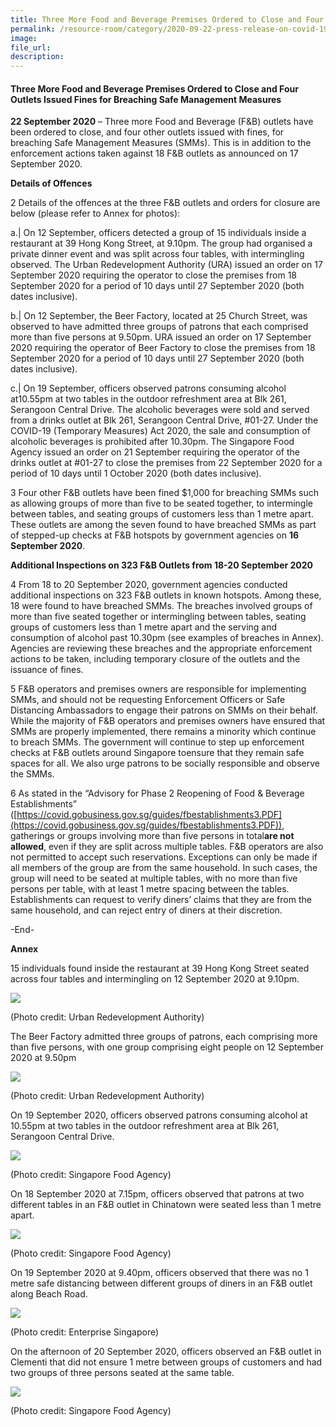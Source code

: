 ```yaml
---
title: Three More Food and Beverage Premises Ordered to Close and Four Outlets Issued Fines for Breaching Safe Management Measures
permalink: /resource-room/category/2020-09-22-press-release-on-covid-19/
image: 
file_url:
description: 
---
```


#### Three More Food and Beverage Premises Ordered to Close and Four Outlets Issued Fines for Breaching Safe Management Measures

**22 September 2020** – Three more Food and Beverage (F&B) outlets have been ordered to close, and four other outlets issued with fines, for breaching Safe Management Measures (SMMs). This is in addition to the enforcement actions taken against 18 F&B outlets as announced on 17 September 2020.

**Details of Offences**

2 Details of the offences at the three F&B outlets and orders for closure are below (please refer to Annex for photos):

a.|  On 12 September, officers detected a group of 15 individuals inside a restaurant at 39 Hong Kong Street, at 9.10pm. The group had organised a private dinner event and was split across four tables, with intermingling observed. The Urban Redevelopment Authority (URA) issued an order on 17 September 2020 requiring the operator to close the premises from 18 September 2020 for a period of 10 days until 27 September 2020 (both dates inclusive).

b.|  On 12 September, the Beer Factory, located at 25 Church Street, was observed to have admitted three groups of patrons that each comprised more than five persons at 9.50pm. URA issued an order on 17 September 2020 requiring the operator of Beer Factory to close the premises from 18 September 2020 for a period of 10 days until 27 September 2020 (both dates inclusive).

c.|  On 19 September, officers observed patrons consuming alcohol at10.55pm at two tables in the outdoor refreshment area at Blk 261, Serangoon Central Drive. The alcoholic beverages were sold and served from a drinks outlet at Blk 261, Serangoon Central Drive, #01-27. Under the COVID-19 (Temporary Measures) Act 2020, the sale and consumption of alcoholic beverages is prohibited after 10.30pm. The Singapore Food Agency issued an order on 21 September requiring the operator of the drinks outlet at #01-27 to close the premises from 22 September 2020 for a period of 10 days until 1 October 2020 (both dates inclusive).

3  Four other F&B outlets have been fined $1,000 for breaching SMMs such as allowing groups of more than five to be seated together, to intermingle between tables, and seating groups of customers less than 1 metre apart. These outlets are among the seven found to have breached SMMs as part of stepped-up checks at F&B hotspots by government agencies on **16 September 2020**.

**Additional Inspections on 323 F&B Outlets from 18-20 September 2020**

4  From 18 to 20 September 2020, government agencies conducted additional inspections on 323 F&B outlets in known hotspots. Among these, 18 were found to have breached SMMs. The breaches involved groups of more than five seated together or intermingling between tables, seating groups of customers less than 1 metre apart and the serving and consumption of alcohol past 10.30pm (see examples of breaches in Annex). Agencies are reviewing these breaches and the appropriate enforcement actions to be taken, including temporary closure of the outlets and the issuance of fines.

5 F&B operators and premises owners are responsible for implementing SMMs, and should not be requesting Enforcement Officers or Safe Distancing Ambassadors to engage their patrons on SMMs on their behalf. While the majority of F&B operators and premises owners have ensured that SMMs are properly implemented, there remains a minority which continue to breach SMMs. The government will continue to step up enforcement checks at F&B outlets around Singapore toensure that they remain safe spaces for all. We also urge patrons to be socially responsible and observe the SMMs.

6 As stated in the “Advisory for Phase 2 Reopening of Food & Beverage Establishments” ([https://covid.gobusiness.gov.sg/guides/fbestablishments3.PDF](https://covid.gobusiness.gov.sg/guides/fbestablishments3.PDF)), gatherings or groups involving more than five persons in total**are not allowed**, even if they are split across multiple tables. F&B operators are also not permitted to accept such reservations. Exceptions can only be made if all members of the group are from the same household. In such cases, the group will need to be seated at multiple tables, with no more than five persons per table, with at least 1 metre spacing between the tables. Establishments can request to verify diners’ claims that they are from the same household, and can reject entry of diners at their discretion.

-End-

**Annex**

15 individuals found inside the restaurant at 39 Hong Kong Street seated across four tables and intermingling on 12 September 2020 at 9.10pm.

![](https://www.mse.gov.sg/images/default-source/default-album/speeches/22-sep-press-release/22-sep-1.jpg)

(Photo credit: Urban Redevelopment Authority)

  

The Beer Factory admitted three groups of patrons, each comprising more than five persons, with one group comprising eight people on 12 September 2020 at 9.50pm

![](https://www.mse.gov.sg/images/default-source/default-album/speeches/22-sep-press-release/22-sep-2.jpg)

(Photo credit: Urban Redevelopment Authority)

  

On 19 September 2020, officers observed patrons consuming alcohol at 10.55pm at two tables in the outdoor refreshment area at Blk 261, Serangoon Central Drive.

![](https://www.mse.gov.sg/images/default-source/default-album/speeches/22-sep-press-release/22-sep-3.jpg)

(Photo credit: Singapore Food Agency)

  

On 18 September 2020 at 7.15pm, officers observed that patrons at two different tables in an F&B outlet in Chinatown were seated less than 1 metre apart.

![](https://www.mse.gov.sg/images/default-source/default-album/speeches/22-sep-press-release/22-sep-4.jpg)

(Photo credit: Singapore Food Agency)

  

On 19 September 2020 at 9.40pm, officers observed that there was no 1 metre safe distancing between different groups of diners in an F&B outlet along Beach Road.

![](https://www.mse.gov.sg/images/default-source/default-album/speeches/22-sep-press-release/22-sep-5.jpg)

(Photo credit: Enterprise Singapore)

  

On the afternoon of 20 September 2020, officers observed an F&B outlet in Clementi that did not ensure 1 metre between groups of customers and had two groups of three persons seated at the same table.

![](https://www.mse.gov.sg/images/default-source/default-album/speeches/22-sep-press-release/22-sep-6.jpg)

(Photo credit: Singapore Food Agency)